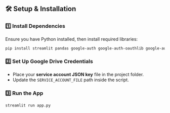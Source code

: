 
## 🛠️ Setup & Installation

### 1️⃣ Install Dependencies
Ensure you have Python installed, then install required libraries:
```bash
pip install streamlit pandas google-auth google-auth-oauthlib google-auth-httplib2 googleapiclient
```

### 2️⃣ Set Up Google Drive Credentials
- Place your **service account JSON key** file in the project folder.
- Update the `SERVICE_ACCOUNT_FILE` path inside the script.

### 3️⃣ Run the App
```bash
streamlit run app.py
```